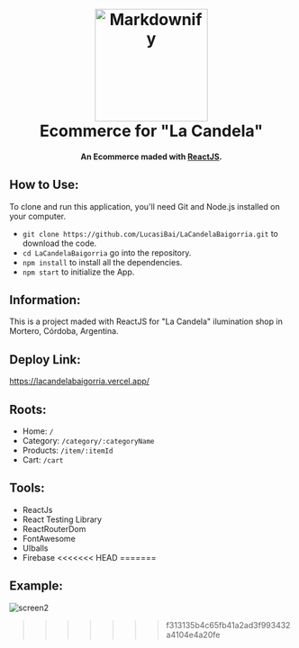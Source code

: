 <h1 align="center">
  <br>
  <a href="https://www.lacandelailuminacionyelectricidad.com/">
  <img src="https://lirp.cdn-website.com/627ffa0a/dms3rep/multi/opt/2317086-logo-01-8f14e-237w.jpg" alt="Markdownify" width="200"></a>
  <br>
  Ecommerce for "La Candela"
  <br>
</h1>

<h4 align="center">An Ecommerce maded with <a href="https://reactjs.org/">ReactJS</a>.</h4>

## How to Use:

To clone and run this application, you'll need Git and Node.js installed on your computer.

- `git clone https://github.com/LucasiBai/LaCandelaBaigorria.git` to download the code.
- `cd LaCandelaBaigorria` go into the repository.
- `npm install` to install all the dependencies.
- `npm start` to initialize the App.

## Information:

This is a project maded with ReactJS for "La Candela" ilumination shop in Mortero, Córdoba, Argentina.

## Deploy Link:

https://lacandelabaigorria.vercel.app/

## Roots:

- Home: `/`
- Category: `/category/:categoryName`
- Products: `/item/:itemId`
- Cart: `/cart`

## Tools:

- ReactJs
- React Testing Library
- ReactRouterDom
- FontAwesome
- UIballs
- Firebase
<<<<<<< HEAD
=======

## Example:
![screen2](https://user-images.githubusercontent.com/99888705/199101529-93555998-36da-4787-ac13-7f4fe1d4784c.gif)

>>>>>>> f313135b4c65fb41a2ad3f993432a4104e4a20fe
